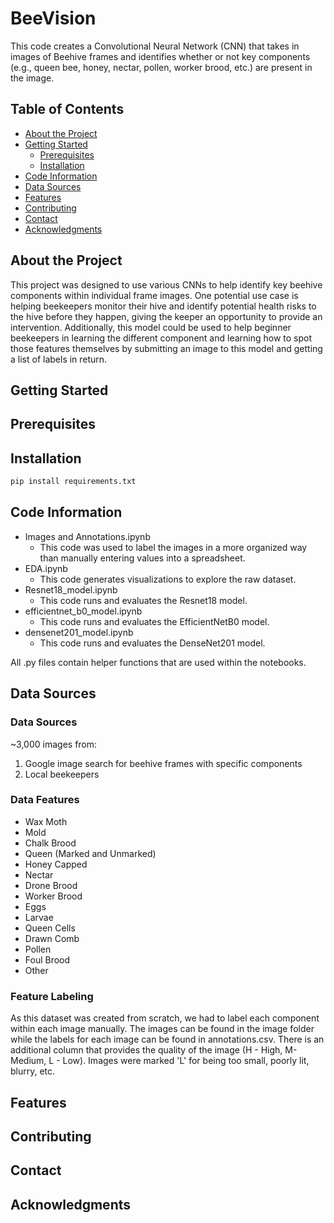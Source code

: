 # BeeVision
This code creates a Convolutional Neural Network (CNN) that takes in images of Beehive frames and identifies whether or not key components (e.g., queen bee, honey, nectar, pollen, worker brood, etc.) are present in the image.

## Table of Contents
- [About the Project](#about-the-project)
- [Getting Started](#getting-started)
  - [Prerequisites](#prerequisites)
  - [Installation](#installation)
- [Code Information](#code-information)
- [Data Sources](#data-sources)
- [Features](#features)
- [Contributing](#contributing)
- [Contact](#contact)
- [Acknowledgments](#acknowledgments)

## About the Project
This project was designed to use various CNNs to help identify key beehive components within individual frame images. One potential use case is helping beekeepers monitor their hive and identify potential health risks to the hive before they happen, giving the keeper an opportunity to provide an intervention. Additionally, this model could be used to help beginner beekeepers in learning the different component and learning how to spot those features themselves by submitting an image to this model and getting a list of labels in return.


## Getting Started
## Prerequisites
## Installation
  ```python
  pip install requirements.txt
  ```
## Code Information
- Images and Annotations.ipynb
  - This code was used to label the images in a more organized way than manually entering values into a spreadsheet.
- EDA.ipynb
  - This code generates visualizations to explore the raw dataset. 
- Resnet18_model.ipynb
  - This code runs and evaluates the Resnet18 model. 
- efficientnet_b0_model.ipynb
  - This code runs and evaluates the EfficientNetB0 model. 
- densenet201_model.ipynb
  - This code runs and evaluates the DenseNet201 model.  

All .py files contain helper functions that are used within the notebooks.
## Data Sources
### Data Sources
~3,000 images from:
1. Google image search for beehive frames with specific components
2. Local beekeepers
### Data Features
- Wax Moth
- Mold
- Chalk Brood
- Queen (Marked and Unmarked)
- Honey Capped
- Nectar
- Drone Brood
- Worker Brood
- Eggs
- Larvae
- Queen Cells
- Drawn Comb
- Pollen
- Foul Brood
- Other

### Feature Labeling
As this dataset was created from scratch, we had to label each component within each image manually. The images can be found in the image folder while the labels for each image can be found in annotations.csv. There is an additional column that provides the quality of the image (H - High, M- Medium, L - Low). Images were marked 'L' for being too small, poorly lit, blurry, etc.

## Features
## Contributing
## Contact
## Acknowledgments






  
